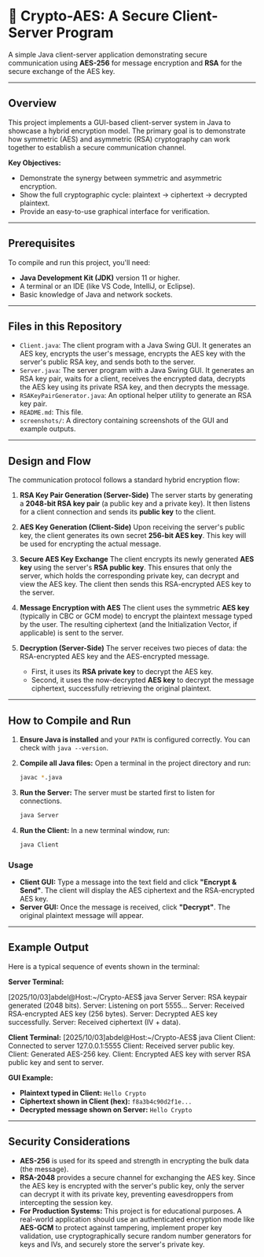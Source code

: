 # 🔐 Crypto-AES: A Secure Client-Server Program

A simple Java client-server application demonstrating secure communication using **AES-256** for message encryption and **RSA** for the secure exchange of the AES key.

---

## Overview

This project implements a GUI-based client-server system in Java to showcase a hybrid encryption model. The primary goal is to demonstrate how symmetric (AES) and asymmetric (RSA) cryptography can work together to establish a secure communication channel.

**Key Objectives:**
* Demonstrate the synergy between symmetric and asymmetric encryption.
* Show the full cryptographic cycle: plaintext → ciphertext → decrypted plaintext.
* Provide an easy-to-use graphical interface for verification.



---

## Prerequisites

To compile and run this project, you'll need:
* **Java Development Kit (JDK)** version 11 or higher.
* A terminal or an IDE (like VS Code, IntelliJ, or Eclipse).
* Basic knowledge of Java and network sockets.

---

## Files in this Repository

* `Client.java`: The client program with a Java Swing GUI. It generates an AES key, encrypts the user's message, encrypts the AES key with the server's public RSA key, and sends both to the server.
* `Server.java`: The server program with a Java Swing GUI. It generates an RSA key pair, waits for a client, receives the encrypted data, decrypts the AES key using its private RSA key, and then decrypts the message.
* `RSAKeyPairGenerator.java`: An optional helper utility to generate an RSA key pair.
* `README.md`: This file.
* `screenshots/`: A directory containing screenshots of the GUI and example outputs.

---

## Design and Flow

The communication protocol follows a standard hybrid encryption flow:

1.  **RSA Key Pair Generation (Server-Side)**
    The server starts by generating a **2048-bit RSA key pair** (a public key and a private key). It then listens for a client connection and sends its **public key** to the client.

2.  **AES Key Generation (Client-Side)**
    Upon receiving the server's public key, the client generates its own secret **256-bit AES key**. This key will be used for encrypting the actual message.

3.  **Secure AES Key Exchange**
    The client encrypts its newly generated **AES key** using the server's **RSA public key**. This ensures that only the server, which holds the corresponding private key, can decrypt and view the AES key. The client then sends this RSA-encrypted AES key to the server.

4.  **Message Encryption with AES**
    The client uses the symmetric **AES key** (typically in CBC or GCM mode) to encrypt the plaintext message typed by the user. The resulting ciphertext (and the Initialization Vector, if applicable) is sent to the server.

5.  **Decryption (Server-Side)**
    The server receives two pieces of data: the RSA-encrypted AES key and the AES-encrypted message.
    * First, it uses its **RSA private key** to decrypt the AES key.
    * Second, it uses the now-decrypted **AES key** to decrypt the message ciphertext, successfully retrieving the original plaintext.



---

## How to Compile and Run

1.  **Ensure Java is installed** and your `PATH` is configured correctly. You can check with `java --version`.

2.  **Compile all Java files:**
    Open a terminal in the project directory and run:
    ```sh
    javac *.java
    ```

3.  **Run the Server:**
    The server must be started first to listen for connections.
    ```sh
    java Server
    ```

4.  **Run the Client:**
    In a new terminal window, run:
    ```sh
    java Client
    ```

### Usage
* **Client GUI:** Type a message into the text field and click **"Encrypt & Send"**. The client will display the AES ciphertext and the RSA-encrypted AES key.
* **Server GUI:** Once the message is received, click **"Decrypt"**. The original plaintext message will appear.

---

## Example Output

Here is a typical sequence of events shown in the terminal:

**Server Terminal:**

[2025/10/03]abdel@Host:~/Crypto-AES$ java Server
Server: RSA keypair generated (2048 bits).
Server: Listening on port 5555...
Server: Received RSA-encrypted AES key (256 bytes).
Server: Decrypted AES key successfully.
Server: Received ciphertext (IV + data).


**Client Terminal:**
[2025/10/03]abdel@Host:~/Crypto-AES$ java Client
Client: Connected to server 127.0.0.1:5555
Client: Received server public key.
Client: Generated AES-256 key.
Client: Encrypted AES key with server RSA public key and sent to server.


**GUI Example:**
* **Plaintext typed in Client:** `Hello Crypto`
* **Ciphertext shown in Client (hex):** `f8a3b4c90d2f1e...`
* **Decrypted message shown on Server:** `Hello Crypto`

---

## Security Considerations

* **AES-256** is used for its speed and strength in encrypting the bulk data (the message).
* **RSA-2048** provides a secure channel for exchanging the AES key. Since the AES key is encrypted with the server's public key, only the server can decrypt it with its private key, preventing eavesdroppers from intercepting the session key.
* **For Production Systems:** This project is for educational purposes. A real-world application should use an authenticated encryption mode like **AES-GCM** to protect against tampering, implement proper key validation, use cryptographically secure random number generators for keys and IVs, and securely store the server's private key.

